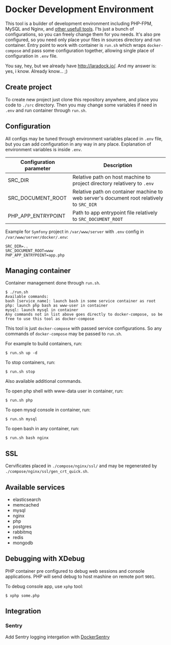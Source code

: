 # Docker Development Environment

This tool is a builder of development environment including PHP-FPM, MySQL and Nginx, and [other usefull tools](#available-services).
I'ts just a bunch of configurations, so you can freely change them for you needs.
It's also pre configured, so you need only place your files in sources directory and run container.
Entry point to work with container is `run.sh` which wraps `docker-compose` and
pass some configuration together, allowing single place of configuration in `.env` file.

You say, hey, but we already have http://laradock.io/. And my answer is: yes, i know. Already know... ;)

## Create project

To create new project just clone this repository anywhere, and place you code to `./src` directory.
Then you may change some variables if need in `.env` and run container through `run.sh`.

## Configuration

All configs may be tuned through environment variables placed in `.env` file,
but you can add configuration in any way in any place. Explanation of environment variables is inside `.env`.

| Configuration parameter | Description                                                                              |
| ----------------------- | ---------------------------------------------------------------------------------------- |
| SRC_DIR                 | Relative path on host machine to project directory relativery to `.env`                  |
| SRC_DOCUMENT_ROOT       | Relative path on container machine to web server's document root relatively to `SRC_DIR` |
| PHP_APP_ENTRYPOINT      | Path to app entrypoint file relatively to `SRC_DOCUMENT_ROOT`                            |

Example for `Symfony` project in `/var/www/server` with `.env` config in `/var/www/server/docker/.env`:
```
SRC_DIR=..
SRC_DOCUMENT_ROOT=www
PHP_APP_ENTRYPOINT=app.php
```

## Managing container

Container management done through `run.sh`.

```
$ ./run.sh
Available commands:
bash [service_name]: launch bash in some service container as root
php: launch php bash as www-user in container
mysql: launch mysql in container
Any commands not in list above goes directly to docker-compose, so be free to use this tool as docker-compose
```

This tool is just `docker-compose` with passed service configurations. So any commands of `docker-compose` may be passed to `run.sh`. 

For example to build containers, run:
```
$ run.sh up -d
```

To stop containers, run:
```
$ run.sh stop
```

Also available additional commands.

To open php shell with www-data user in container, run:
```
$ run.sh php
```

To open mysql console in container, run:
```
$ run.sh mysql
```

To open bash in any container, run:
```
$ run.sh bash nginx
```

## SSL

Cervificates placed in `./compose/nginx/ssl/` and may be regenerated by `./compose/nginx/ssl/gen_crt_quick.sh`.

## Available services

* elasticsearch
* memcached
* mysql
* nginx
* php
* postgres
* rabbitmq
* redis
* mongodb

## Debugging with XDebug

PHP container pre configured to debug web sessions and console applications.
PHP will send debug to host mashine on remote port `9001`.

To debug console app, use `xphp` tool:
```
$ xphp some.php
```

## Integration

### Sentry

Add Sentry logging intergation with [DockerSentry](https://github.com/sokil/DockerSentry)
